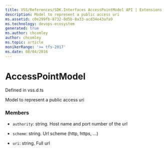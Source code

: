 ```yaml
---
title: VSS/References/SDK.Interfaces AccessPointModel API | Extensions for Azure DevOps Services
description: Model to represent a public access uri
ms.assetid: c0e299fb-8732-8d5b-8a33-acd34e43afa9
ms.technology: devops-ecosystem
generated: true
ms.author: chcomley
author: chcomley
ms.topic: article
monikerRange: '>= tfs-2017'
ms.date: 08/04/2016
---
```


# AccessPointModel

Defined in vss.d.ts


Model to represent a public access uri 

### Members

* `authority`: string. Host name and port number of the url

* `scheme`: string. Url scheme (http, https, ...)

* `uri`: string. Full url

